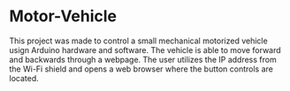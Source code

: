 # Motor-Vehicle
This project was made to control a small mechanical motorized vehicle usign Arduino hardware and software. The vehicle is able
to move forward and backwards through a webpage. The user utilizes the IP address from the Wi-Fi shield and opens a web browser
where the button controls are located.
